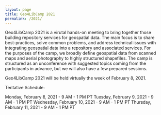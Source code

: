 ```yaml
---
layout: page
title: Geo4LibCamp 2021
permalink: /2021/
---
```


Geo4LibCamp 2021 is a virutal hands-on meeting to bring together those building repository services for geospatial data. The main focus is to share best-practices, solve common problems, and address technical issues with integrating geospatial data into a repository and associated services. For the purposes of the camp, we broadly define geospatial data from scanned maps and aerial photography to highly structured shapefiles. The camp is structured as an unconference with suggested topics coming from the participants in advance, but we will also have a few prepared sessions.

Geo4LibCamp 2021 will be held virtually the week of February 8, 2021.

Tentative Schedule:

Monday, February 8, 2021 - 9 AM - 1 PM PT
Tuesday, February 9, 2021 - 9 AM - 1 PM PT
Wednesday, February 10, 2021 - 9 AM - 1 PM PT
Thursday, February 11, 2021 - 9 AM - 1 PM PT

